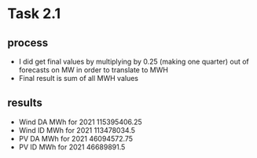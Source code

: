 # Task 2.1
## process
- I did get final values by multiplying by 0.25 (making one quarter) out of forecasts on MW in order to translate to MWH
- Final result is sum of all MWH values
## results
- Wind DA MWh for 2021    115395406.25
- Wind ID MWh for 2021    113478034.5
- PV DA MWh for 2021      46094572.75
- PV ID MWh for 2021      46689891.5